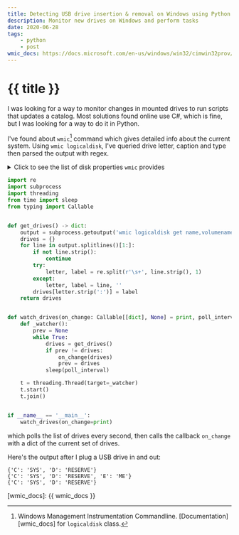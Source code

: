 ```yaml
---
title: Detecting USB drive insertion & removal on Windows using Python
description: Monitor new drives on Windows and perform tasks
date: 2020-06-28
tags: 
    - python
    - post
wmic_docs: https://docs.microsoft.com/en-us/windows/win32/cimwin32prov/win32-logicaldisk
---
```

# {{ title }}

I was looking for a way to monitor changes in mounted drives to run scripts that updates a catalog.
Most solutions found online use C#, which is fine, but I was looking for a way to do it in Python.

I've found about `wmic`[^wmic] command which gives detailed info about the current system.
Using `wmic logicaldisk`, I've queried drive letter, caption and type then parsed the output with regex.

<details>
<summary>Click to see the list of disk properties <code>wmic</code> provides</summary>
Explanations for the properties can be found <a href="{{ wmic_docs }}" target='_blank'>here</a>
{% for line in wmic %}
- `{{ line }}`
{% endfor %}
</details>

```python
import re
import subprocess
import threading
from time import sleep
from typing import Callable


def get_drives() -> dict:
    output = subprocess.getoutput('wmic logicaldisk get name,volumename')
    drives = {}
    for line in output.splitlines()[1:]:
        if not line.strip():
            continue
        try:
            letter, label = re.split(r'\s+', line.strip(), 1)
        except:
            letter, label = line, ''
        drives[letter.strip(':')] = label
    return drives


def watch_drives(on_change: Callable[[dict], None] = print, poll_interval: int = 1):
    def _watcher():
        prev = None
        while True:
            drives = get_drives()
            if prev != drives:
                on_change(drives)
                prev = drives
            sleep(poll_interval)

    t = threading.Thread(target=_watcher)
    t.start()
    t.join()


if __name__ == '__main__':
    watch_drives(on_change=print)

```
which polls the list of drives every second, then calls the callback `on_change` with 
a dict of the current set of drives.

Here's the output after I plug a USB drive in and out: 
```text
{'C': 'SYS', 'D': 'RESERVE'}
{'C': 'SYS', 'D': 'RESERVE', 'E': 'ME'}
{'C': 'SYS', 'D': 'RESERVE'}
```

[wmic_docs]: {{ wmic_docs }}
[^wmic]: Windows Management Instrumentation Commandline. [Documentation][wmic_docs] for `logicaldisk` class.
